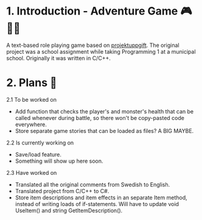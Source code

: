 ﻿# 1. Introduction - Adventure Game 🎮🧙‍♂️
 A text-based role playing game based on [projektuppgift](https://github.com/onni82/projektuppgift).
 The original project was a school assignment while taking Programming 1 at a municipal school.
 Originally it was written in C/C++.

# 2. Plans 📝
 2.1 To be worked on
 * Add function that checks the player's and monster's health that can be called whenever during battle, so there won't be copy-pasted code everywhere.
 * Store separate game stories that can be loaded as files? A BIG MAYBE.

 2.2 Is currently working on
 * Save/load feature.
 * Something will show up here soon.

 2.3 Have worked on
 * Translated all the original comments from Swedish to English.
 * Translated project from C/C++ to C#.
 * Store item descriptions and item effects in an separate Item method, instead of writing loads of if-statements. Will have to update void UseItem() and string GetItemDescription().
